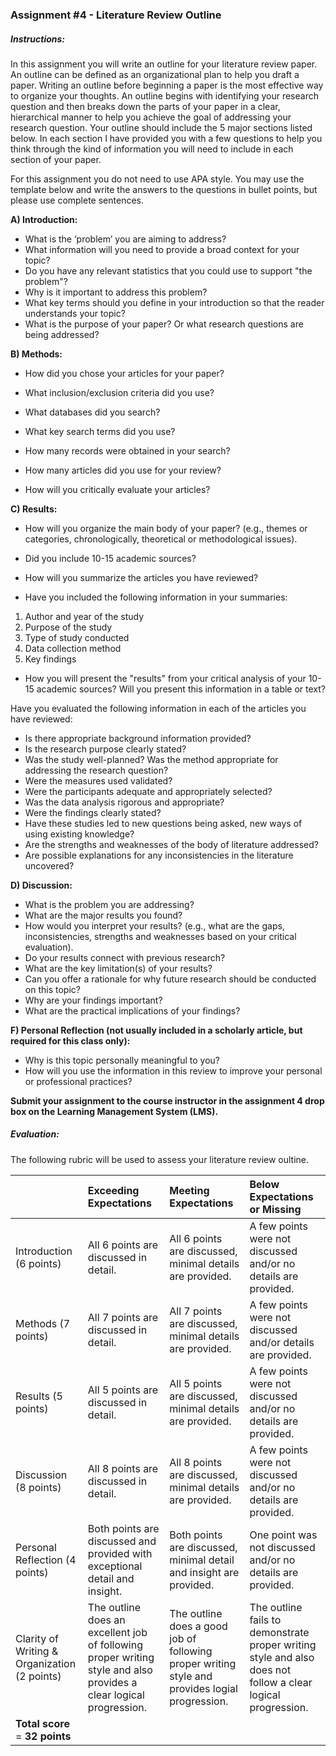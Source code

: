 ### Assignment \#4 - Literature Review Outline

##### Instructions:

In this assignment you will write an outline for your literature review paper.  An outline can be defined as an organizational plan to help you draft a paper. Writing an outline before beginning a paper is the most effective way to organize your thoughts. An outline begins with identifying your research question and then breaks down the parts of your paper in a clear, hierarchical manner to help you achieve the goal of addressing your research question.  Your outline should include the 5 major sections listed below.  In each section I have provided you with a few questions to help you think through the kind of information you will need to include in each section of your paper.

For this assignment you do not need to use APA style.  You may use the template below and write the answers to the questions in bullet points, but please use complete sentences.

**A\) Introduction:**

* What is the ‘problem’ you are aiming to address?
* What information will you need to provide a broad context for your topic?
* Do you have any relevant statistics that you could use to support "the problem"?
* Why is it important to address this problem?
* What key terms should you define in your introduction so that the reader understands your topic?
* What is the purpose of your paper? Or what research questions are being addressed?

**B\) Methods:**

* How did you chose your articles for your paper?

* What inclusion/exclusion criteria did you use?

* What databases did you search?

* What key search terms did you use?

* How many records were obtained in your search?

* How many articles did you use for your review?

* How will you critically evaluate your articles?

**C\) Results:**

* How will you organize the main body of your paper? \(e.g., themes or categories, chronologically, theoretical or methodological issues\). 
* Did you include 10-15 academic sources?

* How will you summarize the articles you have reviewed?  
* Have you included the following information in your summaries:

1. Author and year of the study
2. Purpose of the study
3. Type of study conducted
4. Data collection method
5. Key findings

* How you will present the "results" from your critical analysis of your 10-15 academic sources?  Will you present this information in a table or text?

Have you evaluated the following information in each of the articles you have reviewed:

* Is there appropriate background information provided?
* Is the research purpose clearly stated?
* Was the study well-planned? Was the method appropriate for addressing the research question?
* Were the measures used validated?
* Were the participants adequate and appropriately selected?
* Was the data analysis rigorous and appropriate?
* Were the findings clearly stated?
* Have these studies led to new questions being asked, new ways of using existing knowledge?
* Are the strengths and weaknesses of the body of literature addressed?
* Are possible explanations for any inconsistencies in the literature uncovered?

**D\) Discussion:**

* What is the problem you are addressing?
* What are the major results you found?
* How would you interpret your results? \(e.g., what are the gaps, inconsistencies, strengths and weaknesses based on your critical evaluation\).
* Do your results connect with previous research?
* What are the key limitation\(s\) of your results?
* Can you offer a rationale for why future research should be conducted on this topic?
* Why are your findings important?
* What are the practical implications of your findings?

**F\) Personal Reflection \(not usually included in a scholarly article, but required for this class only\):**

* Why is this topic personally meaningful to you?
* How will you use the information in this review to improve your personal or professional practices?

**Submit your assignment to the course instructor in the assignment 4 drop box on the Learning Management System \(LMS\).**

##### Evaluation:

The following rubric will be used to assess your literature review oultine.

|  | Exceeding Expectations | Meeting Expectations | Below Expectations or Missing |
| :--- | :--- | :--- | :--- |
| Introduction \(6 points\) | All 6 points are discussed in detail. | All 6 points are discussed, minimal details are provided. | A few points were not discussed and/or no details are provided. |
| Methods \(7 points\) | All 7 points are discussed in detail. | All 7 points are discussed, minimal details are provided. | A few points were not discussed and/or details are provided. |
| Results \(5 points\) | All 5 points are discussed in detail. | All 5 points are discussed, minimal details are provided. | A few points were not discussed and/or no details are provided. |
| Discussion \(8 points\) | All 8 points are discussed in detail. | All 8 points are discussed, minimal details are provided. | A few points were not discussed and/or no details are provided. |
| Personal Reflection \(4 points\) | Both points are discussed and provided with exceptional detail and insight. | Both points are discussed, minimal detail and insight are provided. | One point was not discussed and/or no details are provided. |
| Clarity of Writing & Organization \(2 points\) | The outline does an excellent job of following proper writing style and also provides a clear logical progression. | The outline does a good job of following proper writing style and provides logial progression. | The outline fails to demonstrate proper writing style and also does not follow a clear logical progression. |
| **Total score** = **32 points** |  |  |  |



